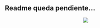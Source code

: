 ## Readme queda pendiente...

<div align="center">
  <a href="https://t.me/OtakuSenpai2020">
    <img src="https://github.com/MarkyCY/OtakuSenpai-Telegram-Bot/assets/42404552/3abe5984-9a63-413c-bf43-a6735d6d28f3">
  </a>
</div>
